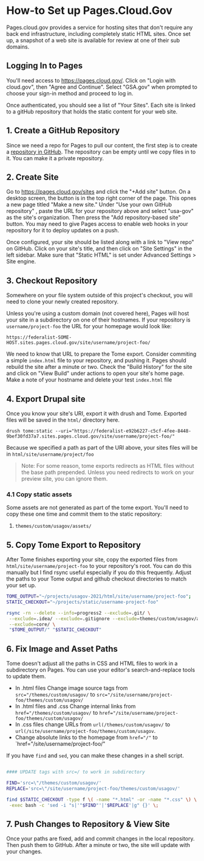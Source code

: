 # How-to Set up Pages.Cloud.Gov

Pages.cloud.gov provides a service for hosting sites that don't require any back end infrastructure, including completely static HTML sites. Once set up, a snapshot of a web site is available for review at one of their sub domains.


## Logging In to Pages

You'll need access to <https://pages.cloud.gov/>. Click on "Login with cloud.gov", then "Agree and Continue". Select "GSA.gov" when prompted to choose your sign-in method and proceed to log in.

Once authenticated, you should see a list of "Your Sites". Each site is linked to a gitHub repository that holds the static content for your web site.

## 1. Create a GitHub Repository

Since we need a repo for Pages to pull our content, the first step is to create a [repository in GitHub](https://docs.github.com/en/repositories/creating-and-managing-repositories/quickstart-for-repositories). The repository can be empty until we copy files in to it. You can make it a private repository.

## 2. Create Site

Go to <https://pages.cloud.gov/sites> and click the "+Add site" button. On a desktop screen, the button is in the top right corner of the page. This opnes a new page titled "Make a new site." Under "Use your own GitHub repository" , paste the URL for your repository above and select "usa-gov" as the site's organization. Then press the "Add repository-based site" button. You may need to give Pages access to enable web hooks in your repository for it to deploy updates on a push.

Once configured, your site should be listed along with a link to "View repo" on GitHub. Click on your site's title, and then click on "Site Settings" in the left sidebar. Make sure that "Static HTML" is set under Advanced Settings > Site engine.

## 3. Checkout Repository

Somewhere on your file system outside of this project's checkout, you will need to clone your newly created repository.

Unless you're using a custom domain (not covered here), Pages will host your site in a subdirectory on one of their hostnames. If your repository is `username/project-foo` the URL for your homepage would look like:

```
https://federalist-SOME-HOST.sites.pages.cloud.gov/site/username/project-foo/
```

We need to know that URL to prepare the Tome export. Consider commiting a simple `index.html` file to your repository, and pushing it. Pages should rebuild the site after a minute or two. Check the "Build History" for the site and click on "View Build" under actions to open your site's home page. Make a note of your hostname and delete your test `index.html` file

## 4. Export Drupal site

Once you know your site's URI, export it with drush and Tome. Exported files will be saved in the `html/` directory here.

```
drush tome:static --uri="https://federalist-e92b6227-c5cf-4fee-8448-9bef30fd37a7.sites.pages.cloud.gov/site/username/project-foo/"
```

Because we specified a path as part of the URI above, your sites files will be in `html/site/username/project/foo`

> Note: For some reason, tome exports redirects as HTML files without the base path prepended. Unless you need redirects to work on your preview site, you can ignore them.

### 4.1 Copy static assets

Some assets are not generated as part of the tome export. You'll need to copy these one time and commit them to the static repository:

1. `themes/custom/usagov/assets/`

## 5. Copy Tome Export to Repository

After Tome finishes exporting your site, copy the exported files from `html/site/username/project-foo` to your repository's root. You can do this manually but I find rsync useful especially if you do this frequently. Adjust the paths to your Tome output and github checkout directories to match your set up.

```sh
TOME_OUTPUT="~/projects/usagov-2021/html/site/username/project-foo";
STATIC_CHECKOUT="~/projects/static/username-project-foo"

rsync -rn --delete --info=progress2 --exclude=.git/ \
 --exclude=.idea/ --exclude=.gitignore --exclude=themes/custom/usagov/assets \
 --exclude=core/ \
 "$TOME_OUTPUT/" "$STATIC_CHECKOUT"
```

## 6. Fix Image and Asset Paths

Tome doesn't adjust all the paths in CSS and HTML files to work in a subdirectory on Pages. You can use your editor's search-and-replace tools to update them.

- In .html files Change image source tags from `src="/themes/custom/usagov/` to `src="/site/username/project-foo/themes/custom/usagov/`
- In .html files and .css Change internal links from `href="/themes/custom/usagov/` to `href="/site/username/project-foo/themes/custom/usagov/`
- In .css files change URLs from `url(/themes/custom/usagov/` to `url(/site/username/project-foo/themes/custom/usagov`.
- Change absolute links to the homepage from `href="/"` to `href="/site/username/project-foo/"

If you have `find` and `sed`, you can make these changes in a shell script.

```sh

#### UPDATE tags with src=/ to work in subdirectory

FIND='src=\"/themes/custom/usagov/'
REPLACE='src=\"/site/username/project-foo/themes/custom/usagov/'

find $STATIC_CHECKOUT -type f \( -name "*.html" -or -name "*.css" \) \
 -exec bash -c 'sed -i "s|'"$FIND"'|'$REPLACE'|g" {}' \;
```

## 7. Push Changes to Repository & View Site

Once your paths are fixed, add and commit changes in the local repository. Then push them to GitHub. After a minute or two, the site will update with your changes.
